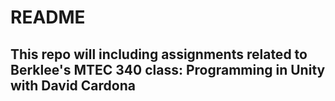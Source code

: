 # README
## This repo will including assignments related to Berklee's MTEC 340 class: Programming in Unity with David Cardona